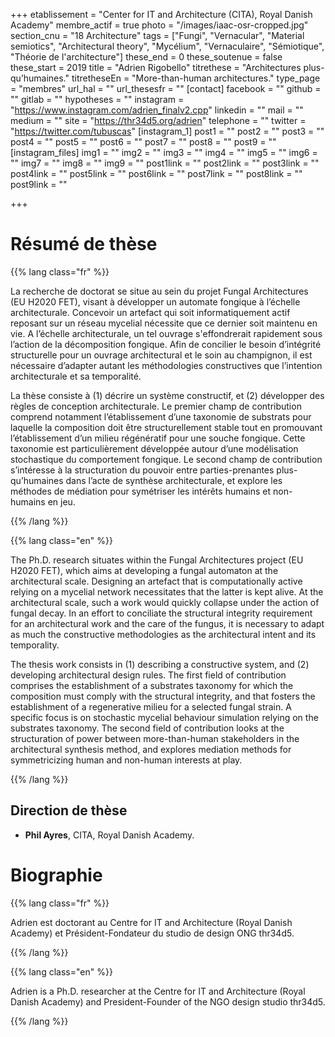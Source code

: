 +++
etablissement = "Center for IT and Architecture (CITA), Royal Danish Academy"
membre_actif = true
photo = "/images/iaac-osr-cropped.jpg"
section_cnu = "18 Architecture"
tags = ["Fungi", "Vernacular", "Material semiotics", "Architectural theory", "Mycélium", "Vernaculaire", "Sémiotique", "Théorie de l'architecture"]
these_end = 0
these_soutenue = false
these_start = 2019
title = "Adrien Rigobello"
titrethese = "Architectures plus-qu’humaines."
titretheseEn = "More-than-human architectures."
type_page = "membres"
url_hal = ""
url_thesesfr = ""
[contact]
facebook = ""
github = ""
gitlab = ""
hypotheses = ""
instagram = "https://www.instagram.com/adrien_finalv2.cpp"
linkedin = ""
mail = ""
medium = ""
site = "https://thr34d5.org/adrien"
telephone = ""
twitter = "https://twitter.com/tubuscas"
[instagram_1]
post1 = ""
post2 = ""
post3 = ""
post4 = ""
post5 = ""
post6 = ""
post7 = ""
post8 = ""
post9 = ""
[instagram_files]
img1 = ""
img2 = ""
img3 = ""
img4 = ""
img5 = ""
img6 = ""
img7 = ""
img8 = ""
img9 = ""
post1link = ""
post2link = ""
post3link = ""
post4link = ""
post5link = ""
post6link = ""
post7link = ""
post8link = ""
post9link = ""

+++
<!-- Supprimer les parties non remplies (supprimer les blocks de lang s'il n'y a pas deux langues). Tu es libre d'ajouter ce que tu veux à cette partie -->

# Résumé de thèse

{{% lang class="fr" %}}

La recherche de doctorat se situe au sein du projet Fungal Architectures (EU H2020 FET), visant à développer un automate fongique à l’échelle architecturale. Concevoir un artefact qui soit informatiquement actif reposant sur un réseau mycelial nécessite que ce dernier soit maintenu en vie. A l’échelle architecturale, un tel ouvrage s'effondrerait rapidement sous l’action de la décomposition fongique. Afin de concilier le besoin d’intégrité structurelle pour un ouvrage architectural et le soin au champignon, il est nécessaire d’adapter autant les méthodologies constructives que l’intention architecturale et sa temporalité.

La thèse consiste à (1) décrire un système constructif, et (2) développer des règles de conception architecturale. Le premier champ de contribution comprend notamment l’établissement d’une taxonomie de substrats pour laquelle la composition doit être structurellement stable tout en promouvant l’établissement d’un milieu régénératif pour une souche fongique. Cette taxonomie est particulièrement développée autour d’une modélisation stochastique du comportement fongique. Le second champ de contribution s’intéresse à la structuration du pouvoir entre parties-prenantes plus-qu’humaines dans l’acte de synthèse architecturale, et explore les méthodes de médiation pour symétriser les intérêts humains et non-humains en jeu.

{{% /lang %}}

{{% lang class="en" %}}

The Ph.D. research situates within the Fungal Architectures project (EU H2020 FET), which aims at developing a fungal automaton at the architectural scale. Designing an artefact that is computationally active relying on a mycelial network necessitates that the latter is kept alive. At the architectural scale, such a work would quickly collapse under the action of fungal decay. In an effort to conciliate the structural integrity requirement for an architectural work and the care of the fungus, it is necessary to adapt as much the constructive methodologies as the architectural intent and its temporality.

The thesis work consists in (1) describing a constructive system, and (2) developing architectural design rules. The first field of contribution comprises the establishment of a substrates taxonomy for which the composition must comply with the structural integrity, and that fosters the establishment of a regenerative milieu for a selected fungal strain. A specific focus is on stochastic mycelial behaviour simulation relying on the substrates taxonomy. The second field of contribution looks at the structuration of power between more-than-human stakeholders in the architectural synthesis method, and explores mediation methods for symmetricizing human and non-human interests at play.

{{% /lang %}}

## Direction de thèse

* **Phil Ayres**, CITA, Royal Danish Academy.

# Biographie

{{% lang class="fr" %}}

Adrien est doctorant au Centre for IT and Architecture (Royal Danish Academy) et Président-Fondateur du studio de design ONG thr34d5.

{{% /lang %}}

{{% lang class="en" %}}

Adrien is a Ph.D. researcher at the Centre for IT and Architecture (Royal Danish Academy) and President-Founder of the NGO design studio thr34d5.

{{% /lang %}}